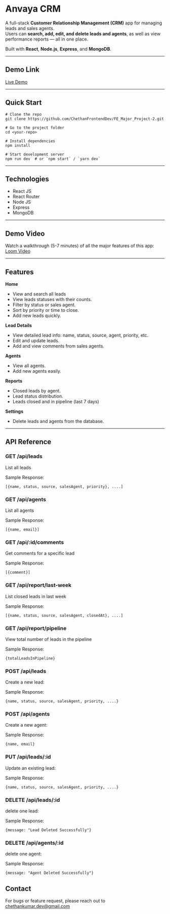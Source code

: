 # Anvaya CRM

A full-stack **Customer Relationship Management (CRM)** app for managing leads and sales agents.  
Users can **search, add, edit, and delete leads and agents**, as well as view performance reports — all in one place.

Built with **React**, **Node.js**, **Express**, and **MongoDB**.

---

## Demo Link

[Live Demo](https://fe-major-project-2.vercel.app/)

---

## Quick Start

```
# Clone the repo
git clone https://github.com/ChethanFrontendDev/FE_Major_Project-2.git

# Go to the project folder
cd <your-repo>

# Install dependencies
npm install

# Start development server
npm run dev  # or `npm start` / `yarn dev`

```

---

## Technologies

- React JS
- React Router
- Node JS
- Express
- MongoDB

---

## Demo Video

Watch a walkthrough (5-7 minutes) of all the major features of this app:
[Loom Video](https://drive.google.com/file/d/1iCxBhtq0YNcthXIcKQ5WHYpfcSYWyYlr/view?usp=sharing)

---

## Features

**Home**

- View and search all leads
- View leads statuses with their counts.
- Filter by status or sales agent.
- Sort by priority or time to close.
- Add new leads quickly.

**Lead Details**

- View detailed lead info: name, status, source, agent, priority, etc.
- Edit and update leads.
- Add and view comments from sales agents.

**Agents**

- View all agents.
- Add new agents easily.

**Reports**

- Closed leads by agent.
- Lead status distribution.
- Leads closed and in pipeline (last 7 days)

**Settings**

- Delete leads and agents from the database.

---

## API Reference

### **GET /api/leads**<br>

List all leads<br>

Sample Response:<br>

```
[{name, status, source, salesAgent, priority}, ....]
```

### **GET /api/agents**<br>

List all agents<br>

Sample Response:<br>

```
[{name, email}]
```

### **GET /api/:id/comments**<br>

Get comments for a specific lead<br>

Sample Response:<br>

```
[{comment}]
```

### **GET /api/report/last-week**<br>

List closed leads in last week

Sample Response:<br>

```
[{name, status, source, salesAgent, closedAt}, ....]
```

### **GET /api/report/pipeline**<br>

View total number of leads in the pipeline<br>

Sample Response:<br>

```
{totalLeadsInPipeline}
```

### **POST /api/leads**<br>

Create a new lead:<br>

Sample Response:<br>

```
{name, status, source, salesAgent, priority, ....}
```

### **POST /api/agents**<br>

Create a new agent:<br>

Sample Response:<br>

```
{name, email}
```

### **PUT /api/leads/:id**<br>

Update an existing lead:<br>

Sample Response:<br>

```
{name, status, source, salesAgent, priority, ....}
```

### **DELETE /api/leads/:id**<br>

delete one lead:<br>

Sample Response:<br>

```
{message: "Lead Deleted Successfully"}
```

### **DELETE /api/agents/:id**<br>

delete one agent:<br>

Sample Response:<br>

```
{message: "Agent Deleted Successfully"}
```

## Contact

For bugs or feature request, please reach out to chethankumar.dev@gmail.com
